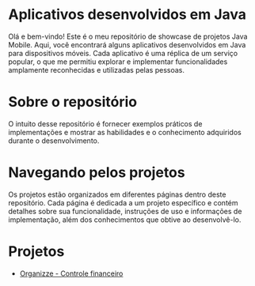 # Aplicativos desenvolvidos em Java

Olá e bem-vindo! Este é o meu repositório de showcase de projetos Java Mobile. Aqui, você encontrará alguns aplicativos desenvolvidos em Java para dispositivos móveis. Cada aplicativo é uma réplica de um serviço popular, o que me permitiu explorar e implementar funcionalidades amplamente reconhecidas e utilizadas pelas pessoas.

# Sobre o repositório

O intuito desse repositório é fornecer exemplos práticos de implementações e mostrar as habilidades e o conhecimento adquiridos durante o desenvolvimento.

# Navegando pelos projetos

Os projetos estão organizados em diferentes páginas dentro deste repositório. Cada página é dedicada a um projeto específico e contém detalhes sobre sua funcionalidade, instruções de uso e informações de implementação, além dos conhecimentos que obtive ao desenvolvê-lo.

# Projetos

- [Organizze - Controle financeiro](#projeto-organizze)

